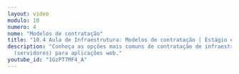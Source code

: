 ```yaml
---
layout: video
modulo: 10
numero: 4
nome: "Modelos de contratação"
title: "10.4 Aula de Infraestrutura: Modelos de contratação | Estágio em Programação"
description: "Conheça as opções mais comuns de contratação de infraestrutura
  (servidores) para aplicações web."
youtube_id: "1GzPT7MF4_A"
---
```


